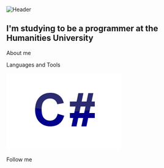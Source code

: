 ![Header](https://github.com/D1gout/D1gout/blob/main/assets/univer.gif)

## I'm studying to be a programmer at the Humanities University

About me

Languages and Tools

[![CSharp](https://github.com/D1gout/D1gout/blob/main/assets/CSharp.png)](https://github.com/D1gout/CSharp)

Follow me